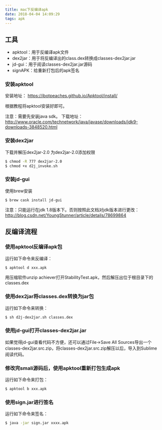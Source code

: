 ```yaml
---
title: mac下反编译apk
date: 2018-04-04 14:09:29
tags: apk
---
```

## 工具
- apktool：用于反编译apk文件
- dex2jar：用于将反编译出的class.dex转换成classes-dex2jar.jar
- jd-gui：用于阅读classes-dex2jar.jar源码
- signAPK：给重新打包后的apk签名

### 安装apktool
安装地址：
https://ibotpeaches.github.io/Apktool/install/

根据教程将apktool安装好即可。

注意：需要先安装java sdk。
下载地址：http://www.oracle.com/technetwork/java/javase/downloads/jdk9-downloads-3848520.html

### 安装dex2jar
下载并解压dex2jar-2.0
为dex2jar-2.0添加权限
``` bash
$ chmod -R 777 dex2jar-2.0
$ chmod +x d2j_invoke.sh
```

### 安装jd-gui
使用brew安装
``` base
$ brew cask install jd-gui
```
注意：只能运行在jdk 1.8版本下。否则按照此文档对jdk版本进行更改：http://blog.csdn.net/YoungStunner/article/details/78699864

## 反编译流程
### 使用apktool反编译apk包
运行如下命令来反编译：
``` bash
$ apktool d xxx.apk
```
用压缩软件unzip achiever打开StabilityTest.apk，然后解压出位于根目录下的classes.dex

### 使用dex2jar将classes.dex转换为jar包
运行如下命令来转换：
``` bash
$ sh d2j-dex2jar.sh classes.dex
```

### 使用jd-gui打开classes-dex2jar.jar
如果觉得jd-gui查看代码不方便，还可以通过File->Save All Sources导出一个classes-dex2jar.src.zip，将classes-dex2jar.src.zip解压以后，导入到Sublime阅读代码。

### 修改完smali源码后，使用apktool重新打包生成apk
运行如下命令来打包：
``` bash
$ apktool b xxx.apk
```

### 使用sign.jar进行签名
运行如下命令来签名：
``` bash
$ java -jar sign.jar xxxx.apk
```
